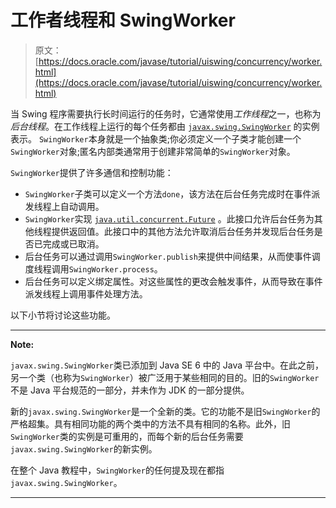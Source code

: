 # 工作者线程和 SwingWorker

> 原文： [https://docs.oracle.com/javase/tutorial/uiswing/concurrency/worker.html](https://docs.oracle.com/javase/tutorial/uiswing/concurrency/worker.html)

当 Swing 程序需要执行长时间运行的任务时，它通常使用*工作线程*之一，也称为*后台线程*。在工作线程上运行的每个任务都由 [`javax.swing.SwingWorker`](https://docs.oracle.com/javase/8/docs/api/javax/swing/SwingWorker.html) 的实例表示。 `SwingWorker`本身就是一个抽象类;你必须定义一个子类才能创建一个`SwingWorker`对象;匿名内部类通常用于创建非常简单的`SwingWorker`对象。

`SwingWorker`提供了许多通信和控制功能：

*   `SwingWorker`子类可以定义一个方法`done`，该方法在后台任务完成时在事件派发线程上自动调用。
*   `SwingWorker`实现 [`java.util.concurrent.Future`](https://docs.oracle.com/javase/8/docs/api/java/util/concurrent/Future.html) 。此接口允许后台任务为其他线程提供返回值。此接口中的其他方法允许取消后台任务并发现后台任务是否已完成或已取消。
*   后台任务可以通过调用`SwingWorker.publish`来提供中间结果，从而使事件调度线程调用`SwingWorker.process`。
*   后台任务可以定义绑定属性。对这些属性的更改会触发事件，从而导致在事件派发线程上调用事件处理方法。

以下小节将讨论这些功能。

* * *

**Note:** 

`javax.swing.SwingWorker`类已添加到 Java SE 6 中的 Java 平台中。在此之前，另一个类（也称为`SwingWorker`）被广泛用于某些相同的目的。旧的`SwingWorker`不是 Java 平台规范的一部分，并未作为 JDK 的一部分提供。

新的`javax.swing.SwingWorker`是一个全新的类。它的功能不是旧`SwingWorker`的严格超集。具有相同功能的两个类中的方法不具有相同的名称。此外，旧`SwingWorker`类的实例是可重用的，而每个新的后台任务需要`javax.swing.SwingWorker`的新实例。

在整个 Java 教程中，`SwingWorker`的任何提及现在都指`javax.swing.SwingWorker`。

* * *
